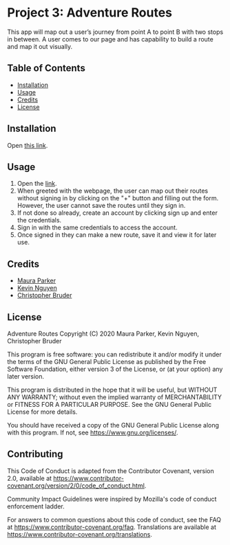 # Project 3: Adventure Routes

This app will map out a user’s journey from point A to point B with two stops in between. A user comes to our page and has capability to build a route and map it out visually.

## Table of Contents

* [Installation](#installation)
* [Usage](#usage)
* [Credits](#credits)
* [License](#license)

## Installation

Open [this link](https://salty-river-98602.herokuapp.com/).

## Usage

1. Open the [link](https://salty-river-98602.herokuapp.com/).
2. When greeted with the webpage, the user can map out their routes without signing in by clicking on the "+" button and filling out the form. However, the user cannot save the routes until they sign in.
3. If not done so already, create an account by clicking sign up and enter the credentials.
4. Sign in with the same credentials to access the account.
5. Once signed in they can make a new route, save it and view it for later use.

## Credits

* [Maura Parker](https://github.com/mauraparker02)
* [Kevin Nguyen](https://github.com/thaninjapower)
* [Christopher Bruder](https://github.com/cbruder1292)

## License

Adventure Routes Copyright (C) 2020 Maura Parker, Kevin Nguyen, Christopher Bruder

This program is free software: you can redistribute it and/or modify it under the terms of the GNU General Public License as published by the Free Software Foundation, either version 3 of the License, or (at your option) any later version.

This program is distributed in the hope that it will be useful, but WITHOUT ANY WARRANTY; without even the implied warranty of MERCHANTABILITY or FITNESS FOR A PARTICULAR PURPOSE. See the GNU General Public License for more details.

You should have received a copy of the GNU General Public License along with this program. If not, see <https://www.gnu.org/licenses/>.

## Contributing

This Code of Conduct is adapted from the Contributor Covenant, version 2.0, available at <https://www.contributor-covenant.org/version/2/0/code_of_conduct.html>.

Community Impact Guidelines were inspired by Mozilla's code of conduct enforcement ladder.

For answers to common questions about this code of conduct, see the FAQ at <https://www.contributor-covenant.org/faq>. Translations are available at <https://www.contributor-covenant.org/translations>.
